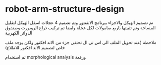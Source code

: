 # robot-arm-structure-design


تم تصميم الهيكل والاجزاء ببرنامج الانفنتور وتم تصميم 4 عجلات اسفل الهيكل لتقليل المساحة وتم تثبيتها باربع صامولات لكل عجلة وايضا تم تركيب ذراع الروبورت وصندوق الدوائر الكهربية 

ملاحظة (عند تحويل الملف الى اس تي ال تختفي جزء من الاند افكتور ولكن يوجد ملف خاص لتصميم الاند افكتور للاطلاع)


تم استخدام  morphological analysis ورفعة  
